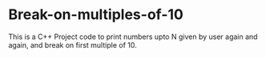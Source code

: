 # Break-on-multiples-of-10
This is a C++ Project code to print numbers upto N given by user again and again, and break on first multiple of 10.
